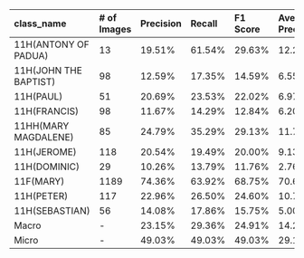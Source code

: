 | class_name            | # of Images   | Precision   | Recall   | F1 Score   | Average Precision   |
|:----------------------|:--------------|:------------|:---------|:-----------|:--------------------|
| 11H(ANTONY OF PADUA)  | 13            | 19.51%      | 61.54%   | 29.63%     | 12.28%              |
| 11H(JOHN THE BAPTIST) | 98            | 12.59%      | 17.35%   | 14.59%     | 6.55%               |
| 11H(PAUL)             | 51            | 20.69%      | 23.53%   | 22.02%     | 6.97%               |
| 11H(FRANCIS)          | 98            | 11.67%      | 14.29%   | 12.84%     | 6.20%               |
| 11HH(MARY MAGDALENE)  | 85            | 24.79%      | 35.29%   | 29.13%     | 11.72%              |
| 11H(JEROME)           | 118           | 20.54%      | 19.49%   | 20.00%     | 9.13%               |
| 11H(DOMINIC)          | 29            | 10.26%      | 13.79%   | 11.76%     | 2.76%               |
| 11F(MARY)             | 1189          | 74.36%      | 63.92%   | 68.75%     | 70.67%              |
| 11H(PETER)            | 117           | 22.96%      | 26.50%   | 24.60%     | 10.72%              |
| 11H(SEBASTIAN)        | 56            | 14.08%      | 17.86%   | 15.75%     | 5.00%               |
| Macro                 | -             | 23.15%      | 29.36%   | 24.91%     | 14.20%              |
| Micro                 | -             | 49.03%      | 49.03%   | 49.03%     | 29.14%              |